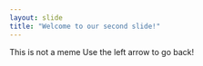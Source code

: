 ```yaml
---
layout: slide
title: "Welcome to our second slide!"
---
```

This is not a meme
Use the left arrow to go back!
